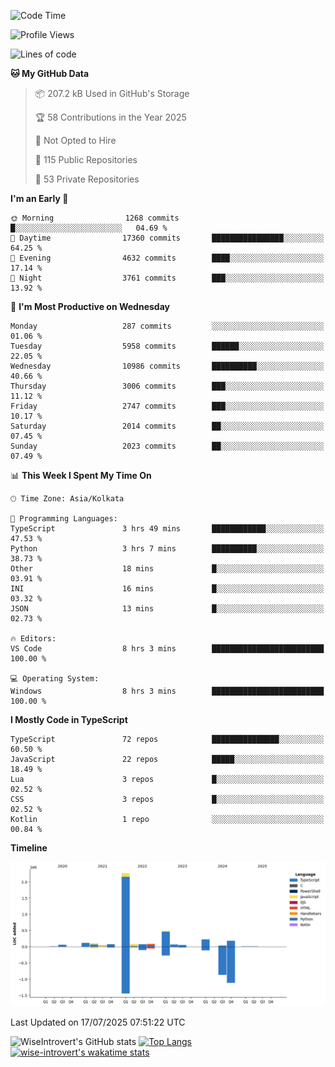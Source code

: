 <!--START_SECTION:waka-->
![Code Time](http://img.shields.io/badge/Code%20Time-2%2C393%20hrs%2034%20mins-blue)

![Profile Views](http://img.shields.io/badge/Profile%20Views-5-blue)

![Lines of code](https://img.shields.io/badge/From%20Hello%20World%20I%27ve%20Written-4.0%20million%20lines%20of%20code-blue)

**🐱 My GitHub Data** 

> 📦 207.2 kB Used in GitHub's Storage 
 > 
> 🏆 58 Contributions in the Year 2025
 > 
> 🚫 Not Opted to Hire
 > 
> 📜 115 Public Repositories 
 > 
> 🔑 53 Private Repositories 
 > 
**I'm an Early 🐤** 

```text
🌞 Morning                1268 commits        █░░░░░░░░░░░░░░░░░░░░░░░░   04.69 % 
🌆 Daytime                17360 commits       ████████████████░░░░░░░░░   64.25 % 
🌃 Evening                4632 commits        ████░░░░░░░░░░░░░░░░░░░░░   17.14 % 
🌙 Night                  3761 commits        ███░░░░░░░░░░░░░░░░░░░░░░   13.92 % 
```
📅 **I'm Most Productive on Wednesday** 

```text
Monday                   287 commits         ░░░░░░░░░░░░░░░░░░░░░░░░░   01.06 % 
Tuesday                  5958 commits        ██████░░░░░░░░░░░░░░░░░░░   22.05 % 
Wednesday                10986 commits       ██████████░░░░░░░░░░░░░░░   40.66 % 
Thursday                 3006 commits        ███░░░░░░░░░░░░░░░░░░░░░░   11.12 % 
Friday                   2747 commits        ███░░░░░░░░░░░░░░░░░░░░░░   10.17 % 
Saturday                 2014 commits        ██░░░░░░░░░░░░░░░░░░░░░░░   07.45 % 
Sunday                   2023 commits        ██░░░░░░░░░░░░░░░░░░░░░░░   07.49 % 
```


📊 **This Week I Spent My Time On** 

```text
🕑︎ Time Zone: Asia/Kolkata

💬 Programming Languages: 
TypeScript               3 hrs 49 mins       ████████████░░░░░░░░░░░░░   47.53 % 
Python                   3 hrs 7 mins        ██████████░░░░░░░░░░░░░░░   38.73 % 
Other                    18 mins             █░░░░░░░░░░░░░░░░░░░░░░░░   03.91 % 
INI                      16 mins             █░░░░░░░░░░░░░░░░░░░░░░░░   03.32 % 
JSON                     13 mins             █░░░░░░░░░░░░░░░░░░░░░░░░   02.73 % 

🔥 Editors: 
VS Code                  8 hrs 3 mins        █████████████████████████   100.00 % 

💻 Operating System: 
Windows                  8 hrs 3 mins        █████████████████████████   100.00 % 
```

**I Mostly Code in TypeScript** 

```text
TypeScript               72 repos            ███████████████░░░░░░░░░░   60.50 % 
JavaScript               22 repos            █████░░░░░░░░░░░░░░░░░░░░   18.49 % 
Lua                      3 repos             █░░░░░░░░░░░░░░░░░░░░░░░░   02.52 % 
CSS                      3 repos             █░░░░░░░░░░░░░░░░░░░░░░░░   02.52 % 
Kotlin                   1 repo              ░░░░░░░░░░░░░░░░░░░░░░░░░   00.84 % 
```



**Timeline**

![Lines of Code chart](https://raw.githubusercontent.com/wise-introvert/wise-introvert/master/assets/bar_graph.png)


 Last Updated on 17/07/2025 07:51:22 UTC
<!--END_SECTION:waka-->

![WiseIntrovert's GitHub stats](https://github-readme-stats.vercel.app/api?username=wise-introvert&count_private=true&show_icons=true)
[![Top Langs](https://github-readme-stats.vercel.app/api/top-langs/?username=wise-introvert&langs_count=10)](https://github.com/anuraghazra/github-readme-stats)
[![wise-introvert's wakatime stats](https://github-readme-stats.vercel.app/api/wakatime?username=wiseintrovert)](https://github.com/anuraghazra/github-readme-stats)
